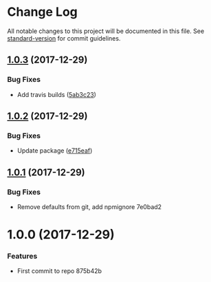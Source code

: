# Change Log

All notable changes to this project will be documented in this file. See [standard-version](https://github.com/conventional-changelog/standard-version) for commit guidelines.

<a name="1.0.3"></a>
## [1.0.3](https://github.com/jcreamer898/gatsby-plugin-typescript-css-modules/compare/v1.0.2...v1.0.3) (2017-12-29)


### Bug Fixes

* Add travis builds ([5ab3c23](https://github.com/jcreamer898/gatsby-plugin-typescript-css-modules/commit/5ab3c23))



<a name="1.0.2"></a>
## [1.0.2](https://github.com/jcreamer898/gatsby-plugin-typescript-css-modules/compare/v1.0.1...v1.0.2) (2017-12-29)


### Bug Fixes

* Update package ([e715eaf](https://github.com/jcreamer898/gatsby-plugin-typescript-css-modules/commit/e715eaf))



<a name="1.0.1"></a>
## [1.0.1](/compare/v1.0.0...v1.0.1) (2017-12-29)


### Bug Fixes

* Remove defaults from git, add npmignore 7e0bad2



<a name="1.0.0"></a>
# 1.0.0 (2017-12-29)


### Features

* First commit to repo 875b42b
